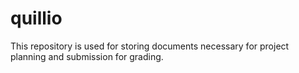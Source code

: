 # quillio

This repository is used for storing documents necessary for project planning and submission for grading. 
